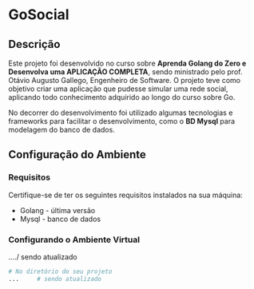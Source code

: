 # GoSocial

## Descrição
Este projeto foi desenvolvido no curso sobre __Aprenda Golang do Zero e Desenvolva uma APLICAÇÃO COMPLETA__, sendo ministrado pelo prof. Otávio Augusto Gallego, Engenheiro de Software. O projeto teve como objetivo criar uma aplicação que pudesse simular uma rede social, aplicando todo conhecimento adquirido ao longo do curso sobre Go. 

No decorrer do desenvolvimento foi utilizado algumas tecnologias e frameworks para facilitar
o desenvolvimento, como o __BD Mysql__ para modelagem do banco de dados.

## Configuração do Ambiente

### Requisitos
Certifique-se de ter os seguintes requisitos instalados na sua máquina:

- Golang - última versão
- Mysql - banco de dados

### Configurando o Ambiente Virtual
..../ sendo atualizado

```bash
# No diretório do seu projeto
...     # sendo atualizado
